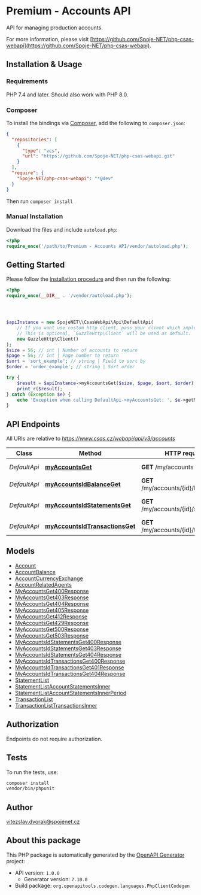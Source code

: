 # Premium - Accounts API

API for managing production accounts.

For more information, please visit [https://github.com/Spoje-NET/php-csas-webapi](https://github.com/Spoje-NET/php-csas-webapi).

## Installation & Usage

### Requirements

PHP 7.4 and later.
Should also work with PHP 8.0.

### Composer

To install the bindings via [Composer](https://getcomposer.org/), add the following to `composer.json`:

```json
{
  "repositories": [
    {
      "type": "vcs",
      "url": "https://github.com/Spoje-NET/php-csas-webapi.git"
    }
  ],
  "require": {
    "Spoje-NET/php-csas-webapi": "*@dev"
  }
}
```

Then run `composer install`

### Manual Installation

Download the files and include `autoload.php`:

```php
<?php
require_once('/path/to/Premium - Accounts API/vendor/autoload.php');
```

## Getting Started

Please follow the [installation procedure](#installation--usage) and then run the following:

```php
<?php
require_once(__DIR__ . '/vendor/autoload.php');




$apiInstance = new SpojeNET\\CsasWebApi\Api\DefaultApi(
    // If you want use custom http client, pass your client which implements `GuzzleHttp\ClientInterface`.
    // This is optional, `GuzzleHttp\Client` will be used as default.
    new GuzzleHttp\Client()
);
$size = 56; // int | Number of accounts to return
$page = 56; // int | Page number to return
$sort = 'sort_example'; // string | Field to sort by
$order = 'order_example'; // string | Sort order

try {
    $result = $apiInstance->myAccountsGet($size, $page, $sort, $order);
    print_r($result);
} catch (Exception $e) {
    echo 'Exception when calling DefaultApi->myAccountsGet: ', $e->getMessage(), PHP_EOL;
}

```

## API Endpoints

All URIs are relative to *https://www.csas.cz/webapi/api/v3/accounts*

Class | Method | HTTP request | Description
------------ | ------------- | ------------- | -------------
*DefaultApi* | [**myAccountsGet**](docs/Api/DefaultApi.md#myaccountsget) | **GET** /my/accounts | Get account details
*DefaultApi* | [**myAccountsIdBalanceGet**](docs/Api/DefaultApi.md#myaccountsidbalanceget) | **GET** /my/accounts/{id}/balance | Get account balance
*DefaultApi* | [**myAccountsIdStatementsGet**](docs/Api/DefaultApi.md#myaccountsidstatementsget) | **GET** /my/accounts/{id}/statements | Get statements list
*DefaultApi* | [**myAccountsIdTransactionsGet**](docs/Api/DefaultApi.md#myaccountsidtransactionsget) | **GET** /my/accounts/{id}/transactions | Overview of transactions

## Models

- [Account](docs/Model/Account.md)
- [AccountBalance](docs/Model/AccountBalance.md)
- [AccountCurrencyExchange](docs/Model/AccountCurrencyExchange.md)
- [AccountRelatedAgents](docs/Model/AccountRelatedAgents.md)
- [MyAccountsGet400Response](docs/Model/MyAccountsGet400Response.md)
- [MyAccountsGet403Response](docs/Model/MyAccountsGet403Response.md)
- [MyAccountsGet404Response](docs/Model/MyAccountsGet404Response.md)
- [MyAccountsGet405Response](docs/Model/MyAccountsGet405Response.md)
- [MyAccountsGet412Response](docs/Model/MyAccountsGet412Response.md)
- [MyAccountsGet429Response](docs/Model/MyAccountsGet429Response.md)
- [MyAccountsGet500Response](docs/Model/MyAccountsGet500Response.md)
- [MyAccountsGet503Response](docs/Model/MyAccountsGet503Response.md)
- [MyAccountsIdStatementsGet400Response](docs/Model/MyAccountsIdStatementsGet400Response.md)
- [MyAccountsIdStatementsGet403Response](docs/Model/MyAccountsIdStatementsGet403Response.md)
- [MyAccountsIdStatementsGet404Response](docs/Model/MyAccountsIdStatementsGet404Response.md)
- [MyAccountsIdTransactionsGet400Response](docs/Model/MyAccountsIdTransactionsGet400Response.md)
- [MyAccountsIdTransactionsGet401Response](docs/Model/MyAccountsIdTransactionsGet401Response.md)
- [MyAccountsIdTransactionsGet404Response](docs/Model/MyAccountsIdTransactionsGet404Response.md)
- [StatementList](docs/Model/StatementList.md)
- [StatementListAccountStatementsInner](docs/Model/StatementListAccountStatementsInner.md)
- [StatementListAccountStatementsInnerPeriod](docs/Model/StatementListAccountStatementsInnerPeriod.md)
- [TransactionList](docs/Model/TransactionList.md)
- [TransactionListTransactionsInner](docs/Model/TransactionListTransactionsInner.md)

## Authorization
Endpoints do not require authorization.

## Tests

To run the tests, use:

```bash
composer install
vendor/bin/phpunit
```

## Author

vitezslav.dvorak@spojenet.cz

## About this package

This PHP package is automatically generated by the [OpenAPI Generator](https://openapi-generator.tech) project:

- API version: `1.0.0`
    - Generator version: `7.10.0`
- Build package: `org.openapitools.codegen.languages.PhpClientCodegen`
